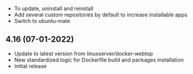 - To update, uninstall and reinstall
- Add several custom repositories by default to increase installable apps 
- Switch to ubuntu-mate

## 4.16 (07-01-2022)

- Update to latest version from linuxserver/docker-webtop
- New standardized logic for Dockerfile build and packages installation
- Initial release

